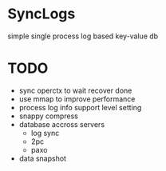 # SyncLogs
simple single process log based key-value db

# TODO
- sync operctx to wait recover done
- use mmap to improve performance
- process log info support level setting
- snappy compress
- database accross servers
    - log sync
    - 2pc
    - paxo
- data snapshot




